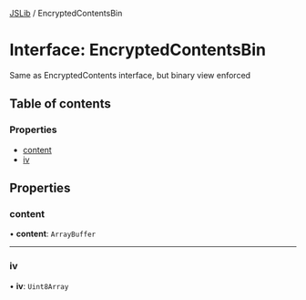 [JSLib](../README.md) / EncryptedContentsBin

# Interface: EncryptedContentsBin

Same as EncryptedContents interface, but binary view enforced

## Table of contents

### Properties

- [content](EncryptedContentsBin.md#content)
- [iv](EncryptedContentsBin.md#iv)

## Properties

### content

• **content**: `ArrayBuffer`

___

### iv

• **iv**: `Uint8Array`
